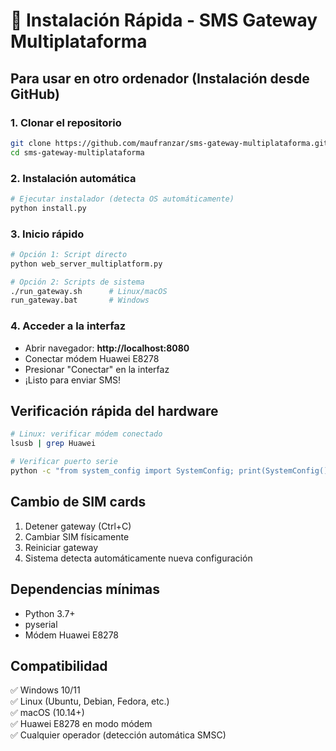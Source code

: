 # 🚀 Instalación Rápida - SMS Gateway Multiplataforma

## Para usar en otro ordenador (Instalación desde GitHub)

### 1. Clonar el repositorio
```bash
git clone https://github.com/maufranzar/sms-gateway-multiplataforma.git
cd sms-gateway-multiplataforma
```

### 2. Instalación automática
```bash
# Ejecutar instalador (detecta OS automáticamente)
python install.py
```

### 3. Inicio rápido
```bash
# Opción 1: Script directo
python web_server_multiplatform.py

# Opción 2: Scripts de sistema
./run_gateway.sh      # Linux/macOS
run_gateway.bat       # Windows
```

### 4. Acceder a la interfaz
- Abrir navegador: **http://localhost:8080**
- Conectar módem Huawei E8278
- Presionar "Conectar" en la interfaz
- ¡Listo para enviar SMS!

## Verificación rápida del hardware

```bash
# Linux: verificar módem conectado
lsusb | grep Huawei

# Verificar puerto serie
python -c "from system_config import SystemConfig; print(SystemConfig().scan_available_ports())"
```

## Cambio de SIM cards

1. Detener gateway (Ctrl+C)
2. Cambiar SIM físicamente
3. Reiniciar gateway
4. Sistema detecta automáticamente nueva configuración

## Dependencias mínimas

- Python 3.7+
- pyserial
- Módem Huawei E8278

## Compatibilidad

✅ Windows 10/11  
✅ Linux (Ubuntu, Debian, Fedora, etc.)  
✅ macOS (10.14+)  
✅ Huawei E8278 en modo módem  
✅ Cualquier operador (detección automática SMSC)
